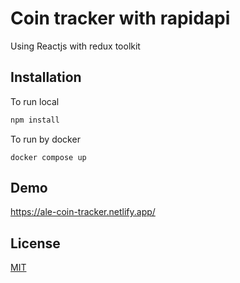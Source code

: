 # Coin tracker with rapidapi

Using Reactjs with redux toolkit

## Installation
To run local
```bash
npm install
```
To run by docker
```
docker compose up
```

## Demo

https://ale-coin-tracker.netlify.app/

## License

[MIT](https://choosealicense.com/licenses/mit/)
